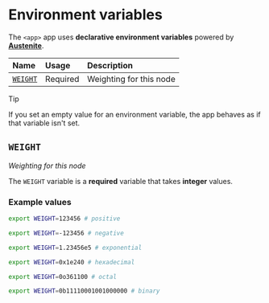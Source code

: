 # Environment variables

The `<app>` app uses **declarative environment variables** powered by
**[Austenite]**.

[austenite]: https://github.com/ezzatron/austenite

| Name                | Usage    | Description             |
| :------------------ | :------- | :---------------------- |
| [`WEIGHT`](#weight) | Required | Weighting for this node |

<!-- prettier-ignore-start -->

> [!TIP]
> If you set an empty value for an environment variable, the app behaves as if that variable isn't set.

<!-- prettier-ignore-end -->

## `WEIGHT`

_Weighting for this node_

The `WEIGHT` variable is a **required** variable that takes **integer** values.

### Example values

```sh
export WEIGHT=123456 # positive
```

```sh
export WEIGHT=-123456 # negative
```

```sh
export WEIGHT=1.23456e5 # exponential
```

```sh
export WEIGHT=0x1e240 # hexadecimal
```

```sh
export WEIGHT=0o361100 # octal
```

```sh
export WEIGHT=0b11110001001000000 # binary
```
